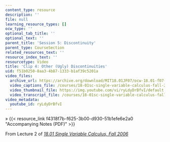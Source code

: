 ```yaml
---
content_type: resource
description: ''
file: null
learning_resource_types: []
ocw_type: ''
optional_tab_title: ''
optional_text: ''
parent_title: 'Session 5: Discontinuity'
parent_type: CourseSection
related_resources_text: ''
resource_index_text: ''
resourcetype: Video
title: 'Clip 4: Other (Ugly) Discontinuities'
uid: f51b0250-8aa3-4b87-1333-b1af39c5201a
video_files:
  archive_url: https://archive.org/download/MIT18.01JF07/ocw-18.01-f07-lec02_300k.mp4
  video_captions_file: /courses/18-01sc-single-variable-calculus-fall-2010/0592067a1be25563936a7c721c2a52d9_ryLdyDrBfvI.vtt
  video_thumbnail_file: https://img.youtube.com/vi/ryLdyDrBfvI/default.jpg
  video_transcript_file: /courses/18-01sc-single-variable-calculus-fall-2010/e51431de132d30d5b6c926bfb089e26d_ryLdyDrBfvI.pdf
video_metadata:
  youtube_id: ryLdyDrBfvI
---
```


» {{< resource_link f4318f7b-f625-3b00-d930-51b1efe6e2a0 "Accompanying Notes (PDF)" >}}

From Lecture 2 of [_18.01 Single Variable Calculus, Fall 2006_](/courses/18-01-single-variable-calculus-fall-2006/pages/video-lectures)